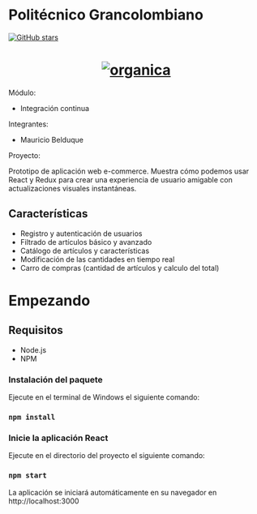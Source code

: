 # Politécnico Grancolombiano

<a href="https://github.com/mbelduque/proyecto-integracion-continua/stargazers">
<img alt="GitHub stars" src="https://img.shields.io/github/stars/mbelduque/proyecto-integracion-continua.svg?style=social">
</a>

<br>

<p align="center">
  <h1 align="center">
    <a href="https://imgbb.com/"><img src="https://i.ibb.co/NrsW75n/organica.png" alt="organica" border="0"></a>
</h1>
</p>

Módulo: 
<ul>
<li>Integración continua</li>
</ul>

Integrantes: 
<ul>
<li>Mauricio Belduque</li>
</ul>

Proyecto:

Prototipo de aplicación web e-commerce. Muestra cómo podemos usar React y Redux para crear una experiencia de usuario amigable con actualizaciones visuales instantáneas.

## Características

<ul>
<li>Registro y autenticación de usuarios</li>
<li>Filtrado de artículos básico y avanzado</li>
<li>Catálogo de artículos y características</li>
<li>Modificación de las cantidades en tiempo real</li>
<li>Carro de compras (cantidad de artículos y calculo del total)</li>
</ul>

# Empezando
## Requisitos

* Node.js
* NPM

### Instalación del paquete
Ejecute en el terminal de Windows el siguiente comando:
### `npm install`

### Inicie la aplicación React
Ejecute en el directorio del proyecto el siguiente comando: 
### `npm start`

La aplicación se iniciará automáticamente en su navegador en http://localhost:3000
